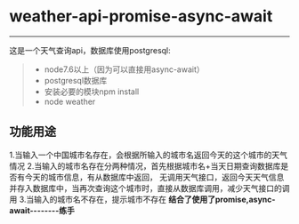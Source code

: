 # weather-api-promise-async-await
------
这是一个天气查询api，数据库使用postgresql:

> * node7.6以上（因为可以直接用async-await）
> * postgresql数据库
> * 安装必要的模块npm install
> * node weather
## 功能用途
1.当输入一个中国城市名存在，会根据所输入的城市名返回今天的这个城市的天气情况
2.当输入的城市名存在分两种情况，首先根据城市名+当天日期查询数据库是否有今天的城市信息，有从数据库中返回，
无调用天气接口，返回今天天气信息并存入数据库中，当再次查询这个城市时，直接从数据库调用，减少天气接口的调用
3.当输入的城市名不存在，提示城市不存在
**结合了使用了promise,async-await--------练手**